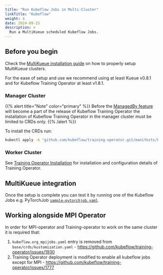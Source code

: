```yaml
---
title: "Run Kubeflow Jobs in Multi-Cluster"
linkTitle: "Kubeflow"
weight: 4
date: 2024-09-25
description: >
  Run a MultiKueue scheduled Kubeflow Jobs.
---
```


## Before you begin

Check the [MultiKueue installation guide](/docs/tasks/manage/setup_multikueue) on how to properly setup MultiKueue clusters.

For the ease of setup and use we recommend using at least Kueue v0.8.1 and for Kubeflow Training Operator at least v1.8.1.

### Manager Cluster

{{% alert title="Note" color="primary" %}}
Before the [ManagedBy feature](https://github.com/kubeflow/training-operator/issues/2193) will become a part of the release of Kubeflow Training Operator the installation of Kubeflow Training Operator in the manager cluster must be limited to CRDs only.
{{% /alert %}}

To install the CRDs run:
```bash
kubectl apply -k "github.com/kubeflow/training-operator.git/manifests/base/crds?ref=v1.8.0"
```

### Worker Cluster

See [Training Operator Installation](https://www.kubeflow.org/docs/components/training/installation/#installing-the-training-operator) for installation and configuration details of Training Operator.

## MultiKueue integration

Once the setup is complete you can test it by running one of the Kubeflow Jobs e.g. PyTorchJob [`sample-pytorchjob.yaml`](/docs/tasks/run/kubeflow/pytorchjobs/#sample-pytorchjob). 


## Working alongside MPI Operator
In order for MPI-operator and Training-operator to work on the same cluster it is required that:
1. `kubeflow.org_mpijobs.yaml` entry is removed from `base/crds/kustomization.yaml` - https://github.com/kubeflow/training-operator/issues/1930
2. Training Operator deployment is modified to enable all kubeflow jobs except for MPI -  https://github.com/kubeflow/training-operator/issues/1777
  